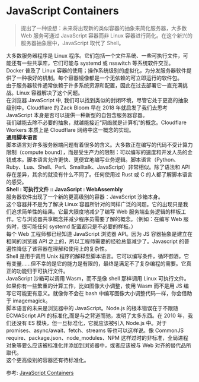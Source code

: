 # JavaScript Containers
> 提出了一种设想：未来将出现新的类似容器的抽象来简化服务器，大多数 Web 服务可通过 JavaScript 容器而非 Linux 容器进行简化。在这个新兴的服务器抽象层中，JavaScript 取代了 Shell。

大多数服务器程序是 Linux 程序。它们包括一个文件系统、一些可执行文件，可能还有一些共享库，它们可能与 systemd 或 nsswitch 等系统软件交互。  
Docker 普及了 Linux 容器的使用；操作系统级别的虚拟化，为分发服务器软件提供了一种极好的机制。每个容器镜像都是一个无依赖的可立即运行的软件包。  
由于服务器软件通常依赖于许多系统资源和配置，因此在过去部署它一直充满挑战。Linux 容器解决了这个问题。  
在浏览器 JavaScript 中, 我们可以找到类似的封闭环境，尽管它处于更高的抽象级别中。Cloudflare 的 Zack Bloom 早在 2018 年就启发了我们去思考 JavaScript 本身是否可以提供一种新型的自包含服务器容器。  
我们越能去除不必要的抽象，就越能接近“网络就是计算机”的概念。Cloudflare Workers 本质上是 Cloudflare 网络中这一概念的实现。   
**通用脚本语言**  
脚本语言对许多服务器端问题有着很多的含义。大多数正在编写的代码不受计算力限制（compute bound），而是受生产力的限制：可以编写的速度和开发人员的金钱成本。脚本语言允许更快、更便宜地编写业务逻辑。脚本语言（Python、Ruby、Lua、Shell、Perl、Smalltalk、JavaScript）非常相似。除了语法和 API 存在差异，其余的就没有什么不同了。任何使用过 Rust 或 C 的人都了解脚本语言的感受。  
**Shell : 可执行文件 :: JavaScript : WebAssembly**  
服务器软件出现了一个新的更高级别的容器：JavaScript 沙箱本身。  
这个容器并不是为了解决 Linux 容器所针对的同样广泛的问题。它的出现只是我们追求简单性的结果。它最大限度地减少了编写 Web 服务端业务逻辑的样板工作。它与浏览器共享概念并减少程序员需要了解的概念。（例如：在编写 Web 服务时，很可能任何 systemd 配置都只是不必要的样板。）  
每个 Web 工程师都已经知道 JavaScript 浏览器 API。因为 JS 容器抽象是建立在相同的浏览器 API 之上的，所以工程师需要的经验总量减少了。Javascript 的普遍性降低了该容器在理解和使用上的复杂性。  
Shell 是用于调用 Unix 程序的解释型脚本语言。它可以编写条件，循环御酒，它有变量......但不幸的是它的能力是有限的，最终是满足不了复杂编程的需要。它真正的功能归于可执行文件。  
JavaScript 沙箱可以调用 Wasm，而不是像 shell 那样调用 Linux 可执行文件。如果你有一些繁重的计算工作，比如图像大小调整，使用 Wasm 而不是用 JS 编写它可能更有意义。就像你不会在 bash 中编写图像大小调整代码一样，你会借助于 imagemagick。  
脚本语言的未来是浏览器中的 JavaScript。Node.js 的根本错误在于不跟随ECMAScript API 的标准化,而是与之背道而驰，发明了太多东西。在 2010 年，我们还没有 ES 模块，但一旦标准化，它就应该被引入 Node.js 中。对于 promises、async/await、fetch、streams 等也可以这样说。像 CommonJS require、package.json、node_modules、NPM 这样过时的非标准，全局进程对象等要么应该被标准化并添加到浏览器中，或者应该被与 Web 对齐的替代品所取代。  
这个更高级别的容器还有待标准化。

参考:
[JavaScript Containers](https://mp.weixin.qq.com/s/fPcdVCqWvkPqAdVK7JHacg)
